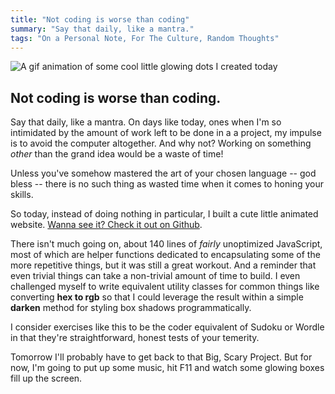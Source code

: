 ```yaml
---
title: "Not coding is worse than coding"
summary: "Say that daily, like a mantra."
tags: "On a Personal Note, For The Culture, Random Thoughts"
---
```


![A gif animation of some cool little glowing dots I created today](/images/glowing-little-gif.gif)

## Not coding is worse than coding.

Say that daily, like a mantra. On days like today, ones when I'm so intimidated by the amount of work left to be done in a a project, my impulse is to avoid the computer altogether. And why not? Working on something _other_ than the grand idea would be a waste of time!

Unless you've somehow mastered the art of your chosen language -- god bless -- there is no such thing as wasted time when it comes to honing your skills.

So today, instead of doing nothing in particular, I built a cute little animated website. [Wanna see it? Check it out on Github](https://charlesmartinreed.github.io/glowing-little-boxes).

There isn't much going on, about 140 lines of _fairly_ unoptimized JavaScript, most of which are helper functions dedicated to encapsulating some of the more repetitive things, but it was still a great workout. And a reminder that even trivial things can take a non-trivial amount of time to build. I even challenged myself to write equivalent utility classes for common things like converting **hex to rgb** so that I could leverage the result within a simple **darken** method for styling box shadows programmatically.

I consider exercises like this to be the coder equivalent of Sudoku or Wordle in that they're straightforward, honest tests of your temerity.

Tomorrow I'll probably have to get back to that Big, Scary Project. But for now, I'm going to put up some music, hit F11 and watch some glowing boxes fill up the screen.
